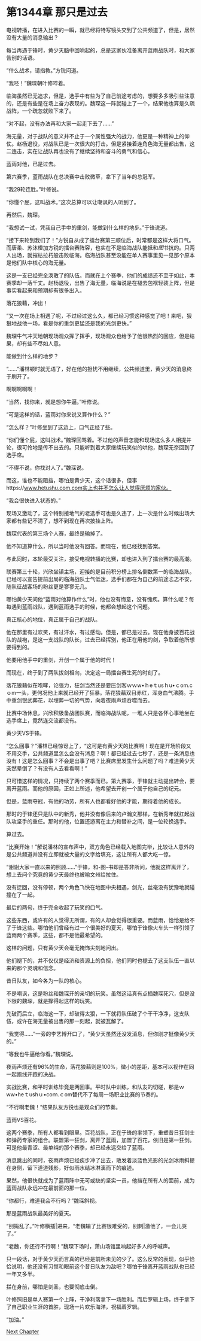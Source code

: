 # 第1344章 那只是过去

电视转播，在进入比赛的一瞬，就已经将特写镜头交到了公共频道了，但是，居然没有大量的消息输出？

每当再遇于锋时，黄少天脑中回响起的，总是这家伙准备离开蓝雨战队时，和大家告别的话语。

“什么战术，请指教。”方锐问道。

“我呸！”魏琛朝叶修啐着。

临海虽然已无追求，但是，选手中有些为了自己前途考虑的，想要多多吸引些注意的，还是有些是在场上奋力表现的。魏琛这一阵就碰上了一个，结果他也算是久疏战阵，一个疏忽就败下来了。

“对不起，没有办法再和大家一起走下去了……”

海无量，对于战队的意义并不止于一个属性强大的战力，他更是一种精神上的仰仗。赵杨退役，对战队已是一次很大的打击。但是紧接着连角色海无量都出售，这二连击，实在让战队再也没有了继续坚持和奋斗的勇气和信心。

蓝雨对他，已是过去。

第六赛季，蓝雨战队在总决赛中击败微草，拿下了当年的总冠军。

“我29轮连胜。”叶修说。

“你懂个屁，这叫战术。”这次总算可以让嘲讽的人听到了。

再然后，魏琛。

“我想试一试，凭我自己手中的重剑，能做到什么样的地步。”于锋说道。

“接下来轮到我们了！”方锐自从成了擂台赛第三顺位后，时常都是这样大将口气。而唐柔、苏沐橙加方锐的擂台赛阵容，也实在不是临海战队能抵和*图*书抗的。只两人出场，就摧枯拉朽般击败临海。临海战队甚至没能在单人赛事里见一见那个原本是他们队中核心的海无量。

这是一支已经完全涣散了的队伍。而就在上个赛季，他们的成绩还不至于如此，本赛季却一落千丈。赵杨退役，出售了海无量，临海说是在褪去包袱轻装上阵，但是事实看起来和预期却有很多出入。

落花狼藉，冲出！

“又一次在场上相遇了呢，不过经过这么久，都已经习惯这种感觉了吧！来吧，狠狠地战他一场，看是你的重剑更猛还是我的光剑更快。”

魏琛牛气冲天地朝现场观众挥了挥手，现场观众也给予了他很热烈的回应，但是结果，却有些不尽如人意。

能做到什么样的地步？

“……”潘林顿时就无语了，好在他的担忧不用继续，公共频道里，黄少天的消息终于刷开了。

啊啊啊啊啊！

“当然，找你来，就是想你牛逼。”叶修说。

“可是这样的话，蓝雨对你来说又算作什么？”

“怎么样？”叶修坐到了这边上，口气正经了些。

“你们懂个屁，这叫战术。”魏琛回骂着。不过他的声音怎能和现场这么多人相提并论，很可怜地是传不出去的。只能听到着大家继续玩笑似的哄他，魏琛无奈回到了选手席。

“不得不说，你找对人了。”魏琛说。

而这，谁也不能阻挡，哪怕是黄少天，这个话很多，但事https://www.hetushu.com.com实上也并不怎么让人觉得厌烦的家伙。

“我会很快进入状态的。”

现场又激动了，这个特别接地气的老选手可也是久违了，上一次是什么时候出场大家都有些记不清了，想不到现在再次披挂上阵。

魏琛代表的第三场个人赛，最终是输掉了。

他不知道算什么，所以当时他没有回答。而现在，他已经找到答案。

与此同时，本轮最受关注，接受电视转播的比赛，却也进入到了擂台赛的最高潮。

联赛第三十轮，兴欣坐镇主场，迎接的是目前积分榜上排名倒数第一的临海战队。已经可以宣告提前出局的临海战队士气低迷，选手们都在为自己的前途忐忑不安，随队征战客场的粉丝更是寥寥无几。

哪怕黄少天问他“蓝雨对他算作什么”时，他也没有悔意，没有愧疚。算什么呢？每每遇到蓝雨战队，遇到蓝雨选手的时候，他都会想起这个问题。

真正核心的地位，真正属于自己的战队。

他在那里有过欢笑，有过汗水，有过感动。但是，都已是过去。现在他身披百花战队的战袍，是这一支战队的队长，过去已经挥别，他正在用他的剑，争取着他所想要得到的。

他要用他手中的重剑，开创一个属于他的时代！

而现在，终于到了两队拔剑相向，决定这一局擂台赛生死的时刻了。

落花狼藉似在咆哮，论强力，狂剑当然还是要压剑客ｗｗw•ｈeｔusｈu•ｃom.cｏm一头，更何况他上来就已经开了狂暴。落花狼藉双目赤红，浑身血气沸腾。手中重剑银武葬花，以埋葬一切的气势，向着夜雨声烦吞噬而去。

比赛中场休息，兴欣积极备战团队赛，而临海战队呢，一堆人只是各怀心事地坐在选手席上，竟然连交流都没有。

黄少天VS于锋。

“怎么回事？”潘林已经惊讶上了，“这可是有黄少天的比赛啊！现在是开场阶段又不用交手，公共频道里怎么会没有消息？啊！都已经过去七秒了，还是一条消息也没有！这是怎么回事？不会是出事了吧？比赛席里发生什么问题了吗？难道黄少天突然晕倒了？有没有人去看看啊！”

只可惜这样的情况，只持续了两个赛季而已。第九赛季，于锋就主动提出转会，要离开蓝雨。而他的原因，正如上所述，他希望去开创一个属于他自己的纪元。

但是，蓝雨夺冠，有他的功劳，所有人也都看好他的才能，期待着他的成长。

那时的于锋还只是队中的新秀，他并没有像后来的卢瀚文那样，在新秀年就扛起战队攻坚手的重任。那时的他，位置还游离在主力和替补之间，是一位轮换选手。

算过去。

“比赛开始！”解说潘林的宣布声中，双方角色已经载入地图完毕，比较让人意外的是公共频道并没有立即就被大量的文字给填充，这让所有人都大吃一惊。

“谢谢大家一直以来的照顾……”于锋，和-图-书却是答非所问，他就这样离开了，想上去问个究竟的黄少天最终也被喻文州给拉住。

没有迂回，没有停顿，两个角色飞快在地图中央相遇，剑光，丝毫没有犹豫地就碰撞在了一起。

最后的两句，终于完全收起了玩笑的口气。

这些东西，或许有的人觉得无所谓，有的人却会觉得很重要。而蓝雨，恰恰是给不了于锋这些。哪怕他们曾经有过一个很美好的夏天，哪怕于锋像火车头一样引领了蓝雨两个赛季，这些，都不是他最希望的。

这样的问题，只有黄少天会毫无掩饰尖刻地问出。

他们褪下的，并不仅仅是经济和资源上的负担，他们同时也褪去了这支队伍一直以来的那个灵魂和信念。

昔日队友，如今各为一队的核心。

不是嘲讽，这是粉丝和魏琛开的亲切的玩笑。虽然这话真有点插魏琛死穴，但是没下限的魏琛，就是撑得起这样的玩笑。

先破而后立，临海这一下，却破得太狠，一下就将队伍破了个干干净净，这支队伍，或许在海无量被出售的那一刻起，就被瓦解了。

“我觉得……”一旁的李艺博开口了，“黄少天虽然还没发消息，但你刚才挺像黄少天的。”

“等我也牛逼给你看。”魏琛说。

夜雨声烦还有96%的生命，落花狼藉则是100%，微小的差距，基本可以视作在同一起跑线开跑的决战。

实战比赛，和平时训练毕竟是两回事。平时队中训练，和队友的切磋，那是ｗww•heｔushｕ•coｍ.ｃom替代不了每周一场职业比赛的节奏的。

“不行啊老魏！”结果队友方锐也是观众们的节奏。

蓝雨VS百花。

这两个赛季，所有人都看到眼里。百花战队，正在于锋的率领下，重塑昔日狂剑士和弹药专家的组合。联盟第一狂剑，离开了蓝雨，加盟了百花，依旧是第一狂剑。可是他最青涩、最单纯的那个赛季，却已经永远交给了蓝雨。

消息跳出的同时，夜雨声烦已经疾步冲了出去，散发着淡蓝色光影的光剑冰雨斜提在身侧，留下道道残影，好似雨水结冰淋漓而下的痕迹。

果然，他很快就成为了蓝雨阵中无可或缺的坚实一员，他挡在所有人的面前，成为蓝雨战队永远冲在最前面的那一位。

“你都行，难道我会不行吗？”魏琛斜视。

那是蓝雨战队最美好的夏天。

“别捣乱了。”叶修横插|进来，“老魏输了比赛很难受的，别刺|激他了，一会儿哭了。”

“老魏，你还行不行啊！”魏琛下场时，萧山场馆里响起好多人的呼喊声。

只一段话，对于黄少天而言真的已经是前所未见的少了。这么反常的表现，似乎恰恰说明，他还没有习惯和眼前这个昔日队友为敌吧？哪怕于锋离开蓝雨战队也已经一年又多半。

拦在身前，哪怕是剑圣，也要彻底击倒。

叶修照旧是单人赛第一个上阵，干净利落拿下一场胜利。而后罗辑上场，终于拿下了自己职业生涯的首胜，现场一片欢乐海洋，祝福着罗辑。

“加油。”



[Next Chapter](%E7%AC%AC1345%E7%AB%A0%20%E6%8A%A2%E5%B0%BD%E9%A3%8E%E5%A4%B4%E7%9A%84%E4%B8%80%E7%9E%AC.md)